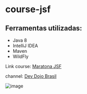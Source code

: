 # course-jsf

## Ferramentas utilizadas:
- Java 8
- IntelliJ IDEA
- Maven
- WildFly

Link course: [Maratona JSF](https://www.youtube.com/playlist?list=PL62G310vn6nHSNpACkELWiPlM8J8z8t5J)

channel: [Dev Dojo Brasil](https://www.youtube.com/@DevDojoBrasil)

![image](https://github.com/drigoBarbosa/course-jsf/assets/103008789/3c740e0f-1844-47d4-bf4c-9645d4dde480)
